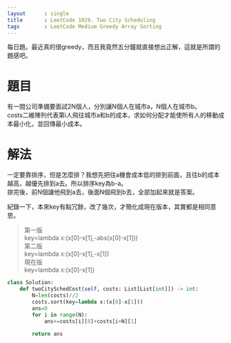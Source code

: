 ```yaml
---
layout      : single
title       : LeetCode 1029. Two City Scheduling
tags 		: LeetCode Medium Greedy Array Sorting
---
```

每日題。最近真的很greedy，而且我竟然五分鐘就直接想出正解，這就是所謂的題感吧。

# 題目
有一間公司準備要面試2N個人，分別讓N個人在城市a，N個人在城市b。  
costs二維陣列代表第i人飛往城市a和b的成本，求如何分配才能使所有人的移動成本最小化，並回傳最小成本。

# 解法
一定要靠排序，但是怎麼排？我想先把往a機會成本低的排到前面，且往b的成本越高，越優先排到a去。所以排序key為b-a。  
排完後，前N個讓他飛到a去，後面N個飛到b去，全部加起來就是答案。

紀錄一下，本來key有點冗餘，改了幾次，才簡化成現在版本，其實都是相同意思。  
> 第一版  
> key=lambda x:(x[0]-x[1],-abs(x[0]-x[1]))  
> 第二版  
> key=lambda x:(x[0]-x[1],-x[1])  
> 現在版  
> key=lambda x:(x[0]-x[1])  

```python
class Solution:
    def twoCitySchedCost(self, costs: List[List[int]]) -> int:
        N=len(costs)//2
        costs.sort(key=lambda x:(x[0]-x[1]))
        ans=0
        for i in range(N):
            ans+=costs[i][0]+costs[i+N][1]
                
        return ans
```

